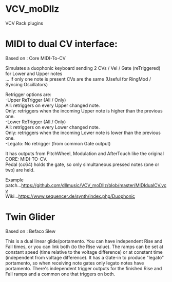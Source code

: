 # VCV_moDllz 
VCV Rack plugins

# MIDI to dual CV interface:

Based on : Core MIDI-To-CV

Simulates a duophonic keyboard sending 2 CVs / Vel / Gate (reTriggered) for Lower and Upper notes  
... if only one note is present CVs are the same (Useful for RingMod / Syncing Oscillators)  

Retrigger options are:  
-Upper ReTrigger (All / Only)  
All: retriggers on every Upper changed note.  
Only: retriggers when the incoming Upper note is higher than the previous one.  
-Lower ReTrigger (All / Only)  
All: retriggers on every Lower changed note.  
Only: retriggers when the incoming Lower note is lower than the previous one.  
-Legato: No retrigger (from common Gate output)

It has outputs from PitchWheel, Modulation and AfterTouch like the original CORE: MIDI-TO-CV.  
Pedal (cc64) holds the gate, so only simultaneous pressed notes (one or two) are held.

Example patch...https://github.com/dllmusic/VCV_moDllz/blob/master/MIDIdualCV.vcv  
Wiki...https://www.sequencer.de/synth/index.php/Duophonic

# Twin Glider

Based on : Befaco Slew

This is a dual linear glide/portamento. 
You can have independent Rise and Fall times, or you can link both (to the Rise value).
The ramps can be set at constant speed (time relative to the voltage difference) or at constant time (independent from voltage difference).
It has a Gate-in to produce "legato" portamento, so when receiving note gates only legato notes have portamento.
There's independent trigger outputs for the finished Rise and Fall ramps and a common one that triggers on both.
